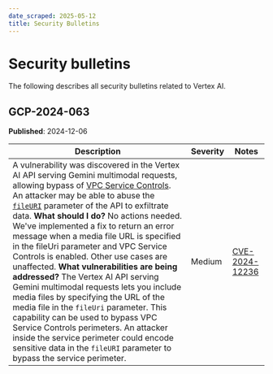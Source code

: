 ```yaml
---
date_scraped: 2025-05-12
title: Security Bulletins
---
```


# Security bulletins 

The following describes all security bulletins related to
Vertex AI.

## GCP-2024-063

**Published**: 2024-12-06

| Description | Severity | Notes |
| --- | --- | --- |
| A vulnerability was discovered in the Vertex AI API serving Gemini multimodal requests, allowing bypass of [VPC Service Controls](https://cloud.google.com/vertex-ai/docs/general/vpc-service-controls). An attacker may be able to abuse the [`fileURI`](https://cloud.google.com/vertex-ai/generative-ai/docs/reference/rest/v1/projects.locations.tuningJobs#FileData) parameter of the API to exfiltrate data. **What should I do?** No actions needed. We've implemented a fix to return an error message when a media file URL is specified in the fileUri parameter and VPC Service Controls is enabled. Other use cases are unaffected. **What vulnerabilities are being addressed?** The Vertex AI API serving Gemini multimodal requests lets you include media files by specifying the URL of the media file in the `fileUri` parameter. This capability can be used to bypass VPC Service Controls perimeters. An attacker inside the service perimeter could encode sensitive data in the `fileURI` parameter to bypass the service perimeter. | Medium | [CVE-2024-12236](https://nvd.nist.gov/vuln/detail/CVE-2024-12236) |